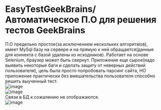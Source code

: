 # EasyTestGeekBrains/Автоматическое П.О для решения тестов GeekBrains
П.О предельно простое(за исключением нескольких алгоритмов), имеет MySql базу на сервере и на прямую к ней обращается(данные для коннекта с базой удалены из исходников).
Работает на основе Selenium, браузер может быть свернут. Приложение еще сырое(надо выявить некоторые баги и сделать защиту от неверных действий пользователя), цель была просто попробовать парсинг сайта, НО приложение практически без вмешательства пользователя способно решить выученный тест.\
![image](https://user-images.githubusercontent.com/108361246/191980056-7bd824c5-1ff5-47ad-af79-0dab5441d29e.png)\
![image](https://user-images.githubusercontent.com/108361246/191976825-5a9f9b72-5467-47d8-a7da-314898fd3456.png)\
Связи в БД к сожалению не отображаются.\
![image](https://user-images.githubusercontent.com/108361246/191978858-7dc02824-7b3a-4920-8c85-eb1a54279af0.png)
